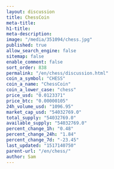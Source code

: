 ```yaml
---
layout: discussion
title: ChessCoin
meta-title: 
h1-title: 
meta-description: 
image: "/media/351094/chess.jpg"
published: true
allow_search_engine: false
sitemap: false
enable_comment: false
sort_order: 838
permalink: "/en/chess/discussion.html"
coin_a_symbol: "CHESS"
coin_a_name: "ChessCoin"
coin_a_lower_case: "chess"
price_usd: "0.0123371"
price_btc: "0.00000105"
24h_volume_usd: "1096.95"
market_cap_usd: "54032769.0"
total_supply: "54032769.0"
available_supply: "54032769.0"
percent_change_1h: "0.48"
percent_change_24h: "1.84"
percent_change_7d: "-23.45"
last_updated: "1517140750"
parent-url: "/en/chess/"
author: Sam
---
```


